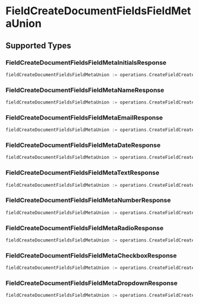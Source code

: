 # FieldCreateDocumentFieldsFieldMetaUnion


## Supported Types

### FieldCreateDocumentFieldsFieldMetaInitialsResponse

```go
fieldCreateDocumentFieldsFieldMetaUnion := operations.CreateFieldCreateDocumentFieldsFieldMetaUnionFieldCreateDocumentFieldsFieldMetaInitialsResponse(operations.FieldCreateDocumentFieldsFieldMetaInitialsResponse{/* values here */})
```

### FieldCreateDocumentFieldsFieldMetaNameResponse

```go
fieldCreateDocumentFieldsFieldMetaUnion := operations.CreateFieldCreateDocumentFieldsFieldMetaUnionFieldCreateDocumentFieldsFieldMetaNameResponse(operations.FieldCreateDocumentFieldsFieldMetaNameResponse{/* values here */})
```

### FieldCreateDocumentFieldsFieldMetaEmailResponse

```go
fieldCreateDocumentFieldsFieldMetaUnion := operations.CreateFieldCreateDocumentFieldsFieldMetaUnionFieldCreateDocumentFieldsFieldMetaEmailResponse(operations.FieldCreateDocumentFieldsFieldMetaEmailResponse{/* values here */})
```

### FieldCreateDocumentFieldsFieldMetaDateResponse

```go
fieldCreateDocumentFieldsFieldMetaUnion := operations.CreateFieldCreateDocumentFieldsFieldMetaUnionFieldCreateDocumentFieldsFieldMetaDateResponse(operations.FieldCreateDocumentFieldsFieldMetaDateResponse{/* values here */})
```

### FieldCreateDocumentFieldsFieldMetaTextResponse

```go
fieldCreateDocumentFieldsFieldMetaUnion := operations.CreateFieldCreateDocumentFieldsFieldMetaUnionFieldCreateDocumentFieldsFieldMetaTextResponse(operations.FieldCreateDocumentFieldsFieldMetaTextResponse{/* values here */})
```

### FieldCreateDocumentFieldsFieldMetaNumberResponse

```go
fieldCreateDocumentFieldsFieldMetaUnion := operations.CreateFieldCreateDocumentFieldsFieldMetaUnionFieldCreateDocumentFieldsFieldMetaNumberResponse(operations.FieldCreateDocumentFieldsFieldMetaNumberResponse{/* values here */})
```

### FieldCreateDocumentFieldsFieldMetaRadioResponse

```go
fieldCreateDocumentFieldsFieldMetaUnion := operations.CreateFieldCreateDocumentFieldsFieldMetaUnionFieldCreateDocumentFieldsFieldMetaRadioResponse(operations.FieldCreateDocumentFieldsFieldMetaRadioResponse{/* values here */})
```

### FieldCreateDocumentFieldsFieldMetaCheckboxResponse

```go
fieldCreateDocumentFieldsFieldMetaUnion := operations.CreateFieldCreateDocumentFieldsFieldMetaUnionFieldCreateDocumentFieldsFieldMetaCheckboxResponse(operations.FieldCreateDocumentFieldsFieldMetaCheckboxResponse{/* values here */})
```

### FieldCreateDocumentFieldsFieldMetaDropdownResponse

```go
fieldCreateDocumentFieldsFieldMetaUnion := operations.CreateFieldCreateDocumentFieldsFieldMetaUnionFieldCreateDocumentFieldsFieldMetaDropdownResponse(operations.FieldCreateDocumentFieldsFieldMetaDropdownResponse{/* values here */})
```

